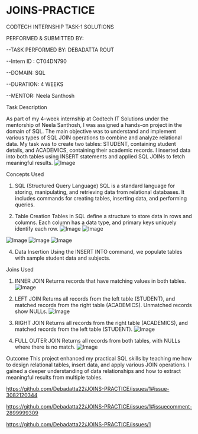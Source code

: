 # JOINS-PRACTICE
CODTECH INTERNSHIP TASK-1 SOLUTIONS

PERFORMED & SUBMITTED BY:

--TASK PERFORMED BY: DEBADATTA ROUT 

--Intern ID : CT04DN790 

--DOMAIN: SQL  

--DURATION: 4 WEEKS  

--MENTOR: Neela Santhosh  



Task Description

As part of my 4-week internship at Codtech IT Solutions under the mentorship of Neela Santhosh, I was assigned a hands-on project in the domain of SQL. The main objective was to understand and implement various types of SQL JOIN operations to combine and analyze relational data. My task was to create two tables: STUDENT, containing student details, and ACADEMICS, containing their academic records. I inserted data into both tables using INSERT statements and applied SQL JOINs to fetch meaningful results.
![Image](https://github.com/user-attachments/assets/3b2ab351-235e-40b3-881e-19360ef773fa)


Concepts Used

1. SQL (Structured Query Language)
SQL is a standard language for storing, manipulating, and retrieving data from relational databases. It includes commands for creating tables, inserting data, and performing queries.

2. Table Creation
Tables in SQL define a structure to store data in rows and columns. Each column has a data type, and primary keys uniquely identify each row.
![Image](https://github.com/user-attachments/assets/a91eb4e7-28c2-4155-8fc6-d8e43dc8bc19)
![Image](https://github.com/user-attachments/assets/c495ffc6-2024-4989-911c-c8db86bca50e)

![Image](https://github.com/user-attachments/assets/b24fccc4-630a-48d7-b29e-4503c6be081f)
![Image](https://github.com/user-attachments/assets/df95c947-1f37-4eba-8253-5da4b6f082e6)
![Image](https://github.com/user-attachments/assets/cc664e4d-a594-43f2-9d15-a3218a1c0a14)

4. Data Insertion
Using the INSERT INTO command, we populate tables with sample student data and subjects.

Joins Used
1. INNER JOIN
Returns records that have matching values in both tables.
![Image](https://github.com/user-attachments/assets/5e7e1e40-252f-4cdd-a7d1-3ea2ddcb5036)

3. LEFT JOIN
Returns all records from the left table (STUDENT), and matched records from the right table (ACADEMICS). Unmatched records show NULLs.
![Image](https://github.com/user-attachments/assets/6fe824bc-97cd-42a7-95c6-18f9d4351123)

5. RIGHT JOIN
Returns all records from the right table (ACADEMICS), and matched records from the left table (STUDENT).
![Image](https://github.com/user-attachments/assets/76cccd61-df49-4e7c-bd5b-ba8cd1721fea)

7. FULL OUTER JOIN
Returns all records from both tables, with NULLs where there is no match.
![Image](https://github.com/user-attachments/assets/43fbb1ef-815a-4f67-aa92-d595d8d6d4a0)

Outcome
This project enhanced my practical SQL skills by teaching me how to design relational tables, insert data, and apply various JOIN operations. I gained a deeper understanding of data relationships and how to extract meaningful results from multiple tables.

https://github.com/Debadatta22/JOINS-PRACTICE/issues/1#issue-3082120344

https://github.com/Debadatta22/JOINS-PRACTICE/issues/1#issuecomment-2899999309

https://github.com/Debadatta22/JOINS-PRACTICE/issues/1



